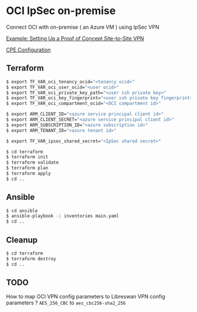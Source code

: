 
# OCI IpSec on-premise

Connect OCI with on-premise ( an Azure VM ) using IpSec VPN

[Example: Setting Up a Proof of Concept Site-to-Site VPN](https://docs.oracle.com/en-us/iaas/Content/Network/Tasks/settingupIPsec.htm#example_poc)

[CPE Configuration](https://docs.oracle.com/en-us/iaas/Content/Network/Reference/libreswanCPE.htm#config)

## Terraform

```bash
$ export TF_VAR_oci_tenancy_ocid="<tenancy ocid>"
$ export TF_VAR_oci_user_ocid="<user ocid>"
$ export TF_VAR_oci_private_key_path="<user ssh private key>"
$ export TF_VAR_oci_key_fingerprint="<user ssh private key fingerprint>"
$ export TF_VAR_oci_compartment_ocid="<OCI compartment id>"

$ export ARM_CLIENT_ID="<azure service principal client id>"
$ export ARM_CLIENT_SECRET="<azure service principal client id>"
$ export ARM_SUBSCRIPTION_ID="<azure subscription id>"
$ export ARM_TENANT_ID="<azure tenant id>"

$ export TF_VAR_ipsec_shared_secret="<IpSec shared secret>"

$ cd terraform
$ terraform init
$ terraform validate
$ terraform plan
$ terraform apply
$ cd ..
```

## Ansible

```bash
$ cd ansible
$ ansible-playbook -i inventories main.yaml
$ cd ..
```

## Cleanup

```bash
$ cd terraform
$ terraform destroy
$ cd ..
```

## TODO

How to map OCI VPN config parameters to Libreswan VPN config parameters ? `AES_256_CBC` to `aes_cbc256-sha2_256` 
